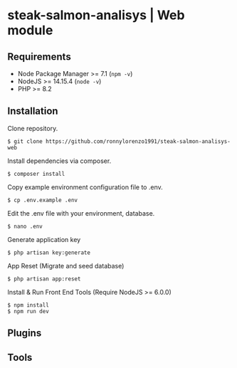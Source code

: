 # steak-salmon-analisys | Web module
## Requirements
- Node Package Manager >= 7.1 (`npm -v`)
- NodeJS >= 14.15.4 (`node -v`)
- PHP >= 8.2

## Installation

Clone repository.
```
$ git clone https://github.com/ronnylorenzo1991/steak-salmon-analisys-web
```

Install dependencies via composer.
```
$ composer install
```

Copy example environment configuration file to .env.
```
$ cp .env.example .env
```

Edit the .env file with your environment, database.
```
$ nano .env
```

Generate application key
```
$ php artisan key:generate
```

App Reset (Migrate and seed database)
```
$ php artisan app:reset
```

Install & Run Front End Tools (Require NodeJS >= 6.0.0)

```
$ npm install
$ npm run dev
```

## Plugins

## Tools
